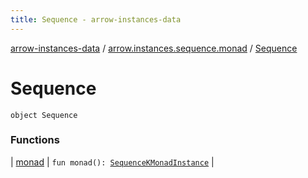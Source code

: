 ```yaml
---
title: Sequence - arrow-instances-data
---
```


[arrow-instances-data](../../index.html) / [arrow.instances.sequence.monad](../index.html) / [Sequence](./index.html)

# Sequence

`object Sequence`

### Functions

| [monad](monad.html) | `fun monad(): `[`SequenceKMonadInstance`](../../arrow.instances/-sequence-k-monad-instance/index.html) |

